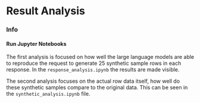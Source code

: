 # Result Analysis

### Info

#### Run Jupyter Notebooks

The first analysis is focused on how well the large language models are able to reproduce the request to generate 25 synthetic sample rows in each response.
In the `response_analysis.ipynb` the results are made visible.

The second analysis focuses on the actual row data itself, how well do these synthetic samples compare to the original data.
This can be seen in the `synthetic_analysis.ipynb` file.
